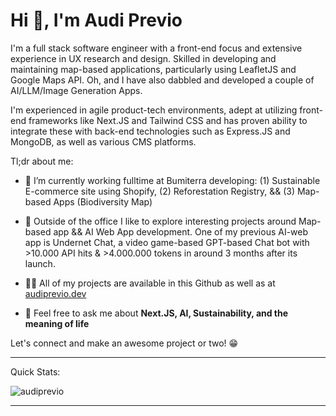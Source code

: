 <h1 align="left">Hi 👋, I'm Audi Previo</h1>
<p align="left">I'm a full stack software engineer with a front-end focus and extensive experience in UX research and design. Skilled in developing and maintaining map-based applications, particularly using LeafletJS and Google Maps API. Oh, and I have also dabbled and developed a couple of AI/LLM/Image Generation Apps.

I'm experienced in agile product-tech environments, adept at utilizing front-end frameworks like Next.JS and Tailwind CSS and has proven ability to integrate these with back-end technologies such as Express.JS and MongoDB, as well as various CMS platforms.

Tl;dr about me: 
- 🌱 I’m currently working fulltime at Bumiterra developing: (1) Sustainable E-commerce site using Shopify, (2) Reforestation Registry, && (3) Map-based Apps (Biodiversity Map) 

- 🔭 Outside of the office I like to explore interesting projects around Map-based app && AI Web App development. One of my previous AI-web app is Undernet Chat, a video game-based GPT-based Chat bot with >10.000 API hits & >4.000.000 tokens in around 3 months after its launch.

- 👨‍💻 All of my projects are available in this Github as well as at <a href="audiprevio.dev">audiprevio.dev</a>

- 💬 Feel free to ask me about **Next.JS, AI, Sustainability, and the meaning of life**


Let's connect and make an awesome project or two! 😁

<hr>

Quick Stats:

<p><img align="center" src="https://github-readme-stats.vercel.app/api/top-langs?username=audiprevio&show_icons=true&locale=en&layout=compact" alt="audiprevio" /></p>

<hr>
